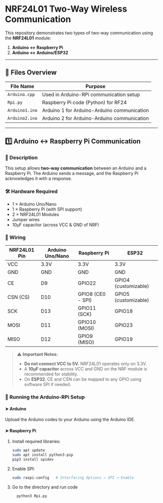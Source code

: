 # NRF24L01 Two-Way Wireless Communication

This repository demonstrates two types of two-way communication using the **NRF24L01** module:

1. **Arduino ↔ Raspberry Pi**
2. **Arduino ↔ Arduino/ESP32**

---

## 📁 Files Overview

| File Name        | Purpose                                     |
|------------------|---------------------------------------------|
| `Arduino.cpp`    | Used in Arduino-RPi communication setup     |
| `Rpi.py`         | Raspberry Pi code (Python) for RF24         |
| `Arduino1.ino`   | Arduino 1 for Arduino-Arduino communication |
| `Arduino2.ino`   | Arduino 2 for Arduino-Arduino communication |

---

## 1️⃣ Arduino ↔ Raspberry Pi Communication

### 🔄 Description

This setup allows **two-way communication** between an Arduino and a Raspberry Pi. The Arduino sends a message, and the Raspberry Pi acknowledges it with a response.

### 🛠 Hardware Required

- 1 × Arduino Uno/Nano
- 1 × Raspberry Pi (with SPI support)
- 2 × NRF24L01 Modules
- Jumper wires
- 10µF capacitor (across VCC & GND of NRF)

### 🔌 Wiring

| NRF24L01 Pin | Arduino Uno/Nano | Raspberry Pi     | ESP32               |
|--------------|------------------|------------------|---------------------|
| VCC          | 3.3V             | 3.3V             | 3.3V                |
| GND          | GND              | GND              | GND                 |
| CE           | D9               | GPIO22           | GPIO4 (customizable)|
| CSN (CS)     | D10              | GPIO8 (CE0 - SPI)| GPIO5 (customizable)|
| SCK          | D13              | GPIO11 (SCK)     | GPIO18              |
| MOSI         | D11              | GPIO10 (MOSI)    | GPIO23              |
| MISO         | D12              | GPIO9 (MISO)     | GPIO19              |

> ⚠️ **Important Notes:**
> - **Do not connect VCC to 5V.** NRF24L01 operates only on 3.3V.
> - A **10µF capacitor** across VCC and GND on the NRF module is recommended for stability.
> - On **ESP32**, CE and CSN can be mapped to any GPIO using software SPI if needed.

### 🧪 Running the Arduino-RPi Setup

#### ➤ Arduino

Upload the Arduino codes to your Arduino using the Arduino IDE.

#### ➤ Raspberry Pi

1. Install required libraries:
   ```bash
   sudo apt update
   sudo apt install python3-pip
   pip3 install spidev
   
2. Enable SPI:
   ```bash
   sudo raspi-config   # Interfacing Options → SPI → Enable
   
3. Go to the directory and run code
   ```bash
     python3 Rpi.py


